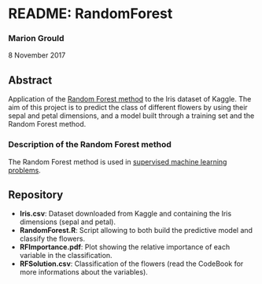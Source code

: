 # README: RandomForest

### Marion Grould
8 November 2017

## Abstract
Application of the [Random Forest method](https://en.wikipedia.org/wiki/Random_forest) to the Iris dataset of Kaggle. The aim of this project is to predict the class of different flowers by using their sepal and petal dimensions, and a model built through a training set and the Random Forest method.

### Description of the Random Forest method
The Random Forest method is used in [supervised machine learning problems](https://en.wikipedia.org/wiki/Supervised_learning).

## Repository
* **Iris.csv**: Dataset downloaded from Kaggle and containing the Iris dimensions (sepal and petal).
* **RandomForest.R**: Script allowing to both build the predictive model and classify the flowers.
* **RFImportance.pdf**: Plot showing the relative importance of each variable in the classification. 
* **RFSolution.csv**: Classification of the flowers (read the CodeBook for more informations about the variables).
